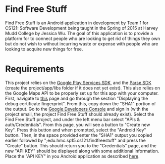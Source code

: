 # Find Free Stuff

Find Free Stuff is an Android application in development by Team 1 for CS121: Software Development being taught in the Spring of 2015 at Harvey Mudd College by Jessica Wu. The goal of this application is to provide a platform for to connect people who are looking to get rid of things they own but do not wish to without incurring waste or expense with people who are looking to acquire new things for free.

# Requirements
This project relies on the [Google Play Services SDK](https://developer.android.com/google/play-services/setup.html), and the [Parse SDK](https://parse.com/apps/quickstart#parse_data/mobile/android/native/existing) (create the project/app/libs folder if it does not yet exist). This also relies on the Google Maps API to be properly set up for this app with your computer. First, navigate to [this](https://developers.google.com/maps/documentation/android/start#display_your_apps_certificate_information) page and go through the section "Displaying the debug certificate fingerprint". From this, copy down the "SHA1" portion of the output. Go to the [Google Developers Console](https://console.developers.google.com/project) and sign in (with the project email, the project Find Free Stuff should already exist). Select the Find Free Stuff project, and under the left menu bar select "APIs & auth/Credentials". From this page, you will see a button to "Create new Key". Press this button and when prompted, select the "Android Key" button. Then, in the space provided enter the "SHA1" output you copied earlier followed by ";edu.hmc.sp15.cs121.findfreestuff" and press the "Create" button. This should return you to the "Credentials" page, and the new "API KEY" should be displayed along with some additional information. Place the "API KEY" in you Android application as described [here](https://developers.google.com/maps/documentation/android/start#add_the_api_key_to_your_application).